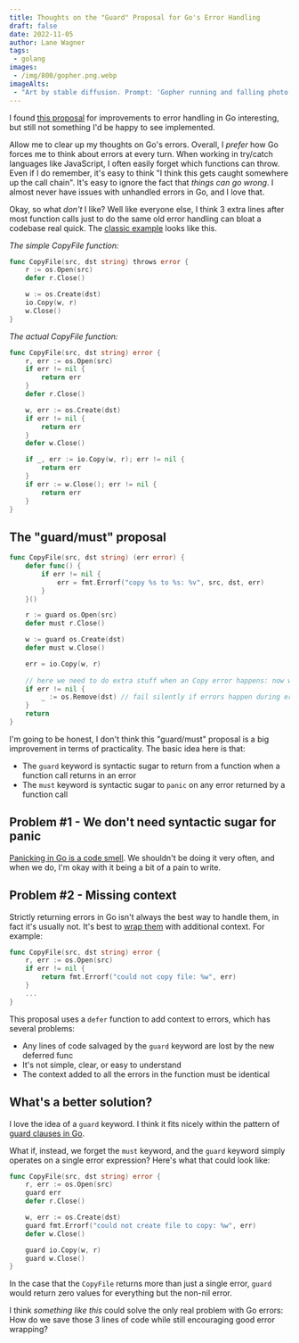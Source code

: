 ```yaml
---
title: Thoughts on the "Guard" Proposal for Go's Error Handling
draft: false
date: 2022-11-05
author: Lane Wagner
tags:
 - golang
images:
 - /img/800/gopher.png.webp
imageAlts:
 - "Art by stable diffusion. Prompt: 'Gopher running and falling photo 4k'"
---
```


I found [this proposal](https://github.com/golang/go/issues/31442) for improvements to error handling in Go interesting, but still not something I'd be happy to see implemented.

Allow me to clear up my thoughts on Go's errors. Overall, I *prefer* how Go forces me to think about errors at every turn. When working in try/catch languages like JavaScript, I often easily forget which functions can throw. Even if I do remember, it's easy to think "I think this gets caught somewhere up the call chain". It's easy to ignore the fact that *things can go wrong*. I almost never have issues with unhandled errors in Go, and I love that.

Okay, so what *don't* I like? Well like everyone else, I think 3 extra lines after most function calls just to do the same old error handling can bloat a codebase real quick. The [classic example](https://go.googlesource.com/proposal/+/master/design/go2draft-error-handling-overview.md) looks like this.

*The simple CopyFile function:*

```go
func CopyFile(src, dst string) throws error {
	r := os.Open(src)
	defer r.Close()

	w := os.Create(dst)
	io.Copy(w, r)
	w.Close()
}
```

*The actual CopyFile function:*

```go
func CopyFile(src, dst string) error {
	r, err := os.Open(src)
	if err != nil {
		return err
	}
	defer r.Close()

	w, err := os.Create(dst)
	if err != nil {
		return err
	}
	defer w.Close()

	if _, err := io.Copy(w, r); err != nil {
		return err
	}
	if err := w.Close(); err != nil {
		return err
	}
}
```

## The "guard/must" proposal

```go
func CopyFile(src, dst string) (err error) {
	defer func() {
		if err != nil {
			err = fmt.Errorf("copy %s to %s: %v", src, dst, err)
		}
	}()

	r := guard os.Open(src) 
	defer must r.Close()		

	w := guard os.Create(dst)
	defer must w.Close()

	err = io.Copy(w, r)
	
	// here we need to do extra stuff when an Copy error happens: now we must use the 'normal' error handling method, and cannot use guard or must
	if err != nil { 
		_ := os.Remove(dst) // fail silently if errors happen during error handling
	}
	return
}
```

I'm going to be honest, I don't think this "guard/must" proposal is a big improvement in terms of practicality. The basic idea here is that:

* The `guard` keyword is syntactic sugar to return from a function when a function call returns in an error
* The `must` keyword is syntactic sugar to `panic` on any error returned by a function call

## Problem #1 - We don't need syntactic sugar for panic

[Panicking in Go is a code smell](https://go.dev/doc/effective_go#panic). We shouldn't be doing it very often, and when we do, I'm okay with it being a bit of a pain to write.

## Problem #2 - Missing context

Strictly returning errors in Go isn't always the best way to handle them, in fact it's usually not. It's best to [wrap them](https://blog.boot.dev/golang/wrapping-errors-in-go-how-to-handle-nested-errors/) with additional context. For example:

```go
func CopyFile(src, dst string) error {
    r, err := os.Open(src)
    if err != nil {
        return fmt.Errorf("could not copy file: %w", err)
    }
    ...
}
```

This proposal uses a `defer` function to add context to errors, which has several problems:

* Any lines of code salvaged by the `guard` keyword are lost by the new deferred func
* It's not simple, clear, or easy to understand
* The context added to all the errors in the function must be identical

## What's a better solution?

I love the idea of a `guard` keyword. I think it fits nicely within the pattern of [guard clauses in Go](https://blog.boot.dev/clean-code/guard-clauses/).

What if, instead, we forget the `must` keyword, and the `guard` keyword simply operates on a single error expression? Here's what that could look like:

```go
func CopyFile(src, dst string) error {
	r, err := os.Open(src)
	guard err
	defer r.Close()

	w, err := os.Create(dst)
	guard fmt.Errorf("could not create file to copy: %w", err)
	defer w.Close()

	guard io.Copy(w, r)
	guard w.Close()
}
```

In the case that the `CopyFile` returns more than just a single error, `guard` would return zero values for everything but the non-nil error.

I think *something like this* could solve the only real problem with Go errors: How do we save those 3 lines of code while still encouraging good error wrapping?
